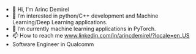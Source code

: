 - 👋 Hi, I’m Arinc Demirel
- 👀 I’m interested in python/C++ development and Machine Learning/Deep Learning applications.
- 🌱 I’m currently machine learning applications in PyTorch.
- 📫 How to reach me www.linkedin.com/in/arincdemirel/?locale=en_US
- Software Engineer in Qualcomm

<!---
ArincDemirel/ArincDemirel is a ✨ special ✨ repository because its `README.md` (this file) appears on your GitHub profile.
You can click the Preview link to take a look at your changes.
--->
